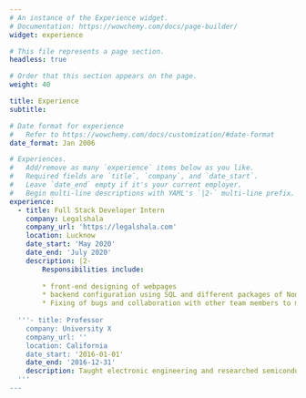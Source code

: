 ```yaml
---
# An instance of the Experience widget.
# Documentation: https://wowchemy.com/docs/page-builder/
widget: experience

# This file represents a page section.
headless: true

# Order that this section appears on the page.
weight: 40

title: Experience
subtitle:

# Date format for experience
#   Refer to https://wowchemy.com/docs/customization/#date-format
date_format: Jan 2006

# Experiences.
#   Add/remove as many `experience` items below as you like.
#   Required fields are `title`, `company`, and `date_start`.
#   Leave `date_end` empty if it's your current employer.
#   Begin multi-line descriptions with YAML's `|2-` multi-line prefix.
experience:
  - title: Full Stack Developer Intern
    company: Legalshala
    company_url: 'https://legalshala.com'
    location: Lucknow
    date_start: 'May 2020'
    date_end: 'July 2020'
    description: |2-
        Responsibilities include:
        
        * front-end designing of webpages
        * backend configuration using SQL and different packages of NodeJs 
        * Fixing of bugs and collaboration with other team members to make possible improvements
        
  '''- title: Professor
    company: University X
    company_url: ''
    location: California
    date_start: '2016-01-01'
    date_end: '2016-12-31'
    description: Taught electronic engineering and researched semiconductor physics.
  '''
---
```

